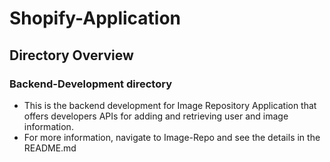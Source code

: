 # Shopify-Application

## Directory Overview
### Backend-Development directory
* This is the backend development for Image Repository Application that offers developers APIs for adding and retrieving user and image information. 
* For more information, navigate to Image-Repo and see the details in the README.md
